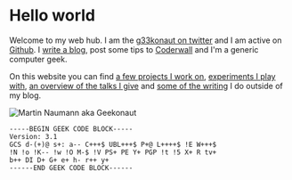 # Hello world

Welcome to my web hub. I am the [g33konaut on twitter](https://twitter.com/g33konaut) and I am active on [Github](http://github.com/avgp).
I [write a blog](http://ox86.tumblr.com), post some tips to [Coderwall](https://www.coderwall.com/martin-n) and I'm a generic computer geek.

On this website you can find [a few projects I work on](projects.html), [experiments I play with](experiments.html),
[an overview of the talks I give](speaking.html) and [some of the writing](writing.html) I do outside of my blog.

![Martin Naumann aka Geekonaut](https://pbs.twimg.com/profile_images/557854072527544320/FcwSt9Wx_200x200.jpeg)

    -----BEGIN GEEK CODE BLOCK-----
    Version: 3.1
    GCS d-(+)@ s+: a-- C+++$ UBL+++$ P+@ L++++$ !E W+++$
    !N !o !K-- !w !O M-$ !V PS+ PE Y+ PGP !t !5 X+ R tv+
    b++ DI D+ G+ e+ h- r++ y+
    ------END GEEK CODE BLOCK------